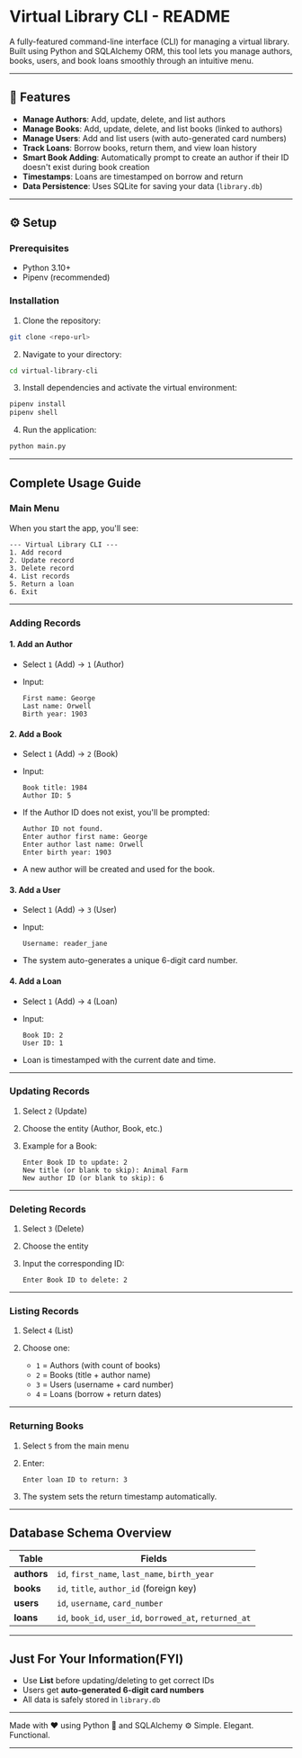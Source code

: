 # Virtual Library CLI - README

A fully-featured command-line interface (CLI) for managing a virtual library. Built using Python and SQLAlchemy ORM, this tool lets you manage authors, books, users, and book loans smoothly through an intuitive menu.

---

## 🚀 Features

* **Manage Authors**: Add, update, delete, and list authors
* **Manage Books**: Add, update, delete, and list books (linked to authors)
* **Manage Users**: Add and list users (with auto-generated card numbers)
* **Track Loans**: Borrow books, return them, and view loan history
* **Smart Book Adding**: Automatically prompt to create an author if their ID doesn't exist during book creation
* **Timestamps**: Loans are timestamped on borrow and return
* **Data Persistence**: Uses SQLite for saving your data (`library.db`)

---

## ⚙️ Setup

### Prerequisites

* Python 3.10+
* Pipenv (recommended)

### Installation

1. Clone the repository:

```bash
git clone <repo-url>

```

2. Navigate to your directory:
```bash
cd virtual-library-cli

```
3. Install dependencies and activate the virtual environment:

```bash
pipenv install
pipenv shell
```

4. Run the application:

```bash
python main.py
```

---

## Complete Usage Guide

### Main Menu

When you start the app, you'll see:

```
--- Virtual Library CLI ---
1. Add record
2. Update record
3. Delete record
4. List records
5. Return a loan
6. Exit
```

---

### Adding Records

#### 1. Add an Author

* Select `1` (Add) → `1` (Author)
* Input:

  ```
  First name: George
  Last name: Orwell
  Birth year: 1903
  ```

#### 2. Add a Book

* Select `1` (Add) → `2` (Book)
* Input:

  ```
  Book title: 1984
  Author ID: 5
  ```
* If the Author ID does not exist, you'll be prompted:

  ```
  Author ID not found.
  Enter author first name: George
  Enter author last name: Orwell
  Enter birth year: 1903
  ```
* A new author will be created and used for the book.

#### 3. Add a User

* Select `1` (Add) → `3` (User)
* Input:

  ```
  Username: reader_jane
  ```
* The system auto-generates a unique 6-digit card number.

#### 4. Add a Loan

* Select `1` (Add) → `4` (Loan)
* Input:

  ```
  Book ID: 2
  User ID: 1
  ```
* Loan is timestamped with the current date and time.

---

### Updating Records

1. Select `2` (Update)
2. Choose the entity (Author, Book, etc.)
3. Example for a Book:

   ```
   Enter Book ID to update: 2
   New title (or blank to skip): Animal Farm
   New author ID (or blank to skip): 6
   ```

---

###  Deleting Records

1. Select `3` (Delete)
2. Choose the entity
3. Input the corresponding ID:

   ```
   Enter Book ID to delete: 2
   ```

---

###  Listing Records

1. Select `4` (List)
2. Choose one:

   * `1` = Authors (with count of books)
   * `2` = Books (title + author name)
   * `3` = Users (username + card number)
   * `4` = Loans (borrow + return dates)

---

### Returning Books

1. Select `5` from the main menu
2. Enter:

   ```
   Enter loan ID to return: 3
   ```
3. The system sets the return timestamp automatically.

---

## Database Schema Overview

| Table       | Fields                                                   |
| ----------- | -------------------------------------------------------- |
| **authors** | `id`, `first_name`, `last_name`, `birth_year`            |
| **books**   | `id`, `title`, `author_id` (foreign key)                 |
| **users**   | `id`, `username`, `card_number`                          |
| **loans**   | `id`, `book_id`, `user_id`, `borrowed_at`, `returned_at` |

---

## Just For Your Information(FYI) 
* Use **List** before updating/deleting to get correct IDs
* Users get **auto-generated 6-digit card numbers**
* All data is safely stored in `library.db`

---

Made with ❤️ using Python 🐍 and SQLAlchemy ⚙️
Simple. Elegant. Functional.

---
